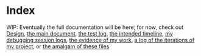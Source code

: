 # Index

WIP: Eventually the full documentation will be here; for now, check out [Design](./DESIGN.html), [the main document](./main.html), [the test log](./test_log.html), [the intended timeline](./TIMELINE.html), [my debugging session logs](./debugging_sessions.html), [the evidence of my work](./EVIDENCE.md), [a log of the iterations of my project](./iterations.md), or [the amalgam of these files](./all.md)
